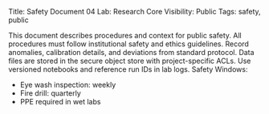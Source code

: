 Title: Safety Document 04
Lab: Research Core
Visibility: Public
Tags: safety, public

This document describes procedures and context for public safety.
All procedures must follow institutional safety and ethics guidelines.
Record anomalies, calibration details, and deviations from standard protocol.
Data files are stored in the secure object store with project-specific ACLs.
Use versioned notebooks and reference run IDs in lab logs.
Safety Windows:
- Eye wash inspection: weekly
- Fire drill: quarterly
- PPE required in wet labs
